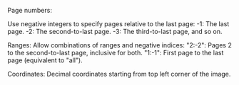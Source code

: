 Page numbers:

Use negative integers to specify pages relative to the last page:
-1: The last page.
-2: The second-to-last page.
-3: The third-to-last page, and so on.

Ranges:
Allow combinations of ranges and negative indices:
"2:-2": Pages 2 to the second-to-last page, inclusive for both.
"1:-1": First page to the last page (equivalent to "all").



Coordinates: Decimal coordinates starting from top left corner of the image.